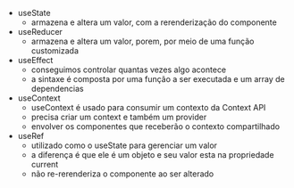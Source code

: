 - useState
  - armazena e altera um valor, com a rerenderização do componente
- useReducer
  - armazena e altera um valor, porem, por meio de uma função customizada
- useEffect
  - conseguimos controlar quantas vezes algo acontece
  - a sintaxe é composta por uma função a ser executada e um array de dependencias
- useContext
  - useContext é usado para consumir um contexto da Context API
  - precisa criar um context e também um provider
  - envolver os componentes que receberão o contexto compartilhado
- useRef
  - utilizado como o useState para gerenciar um valor
  - a diferença é que ele é um objeto e seu valor esta na propriedade current
  - não re-rerenderiza o componente ao ser alterado
